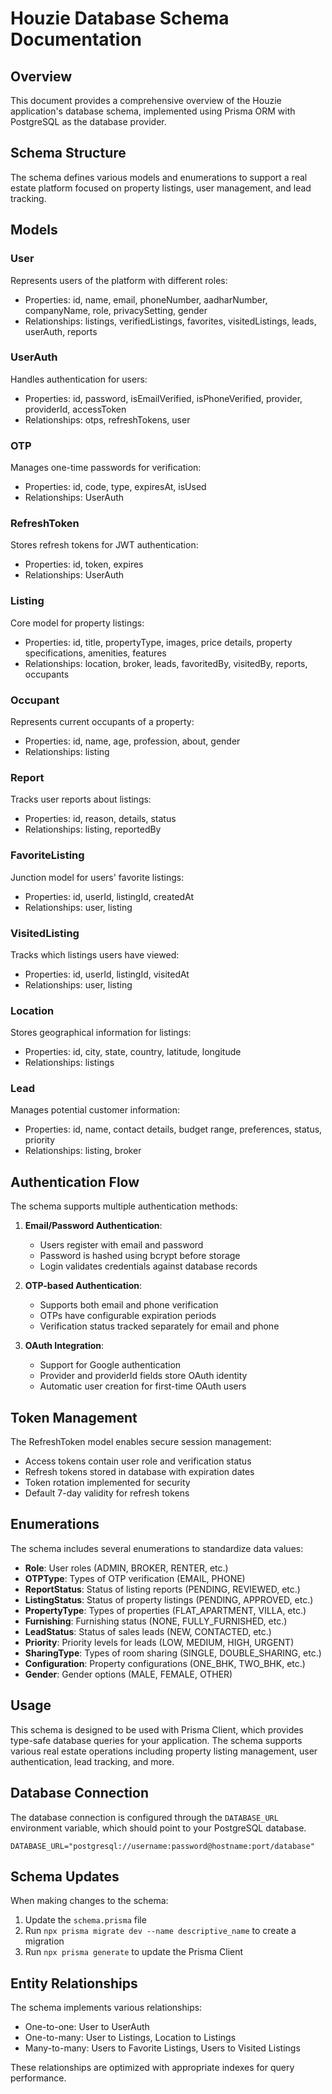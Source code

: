 # Houzie Database Schema Documentation

## Overview

This document provides a comprehensive overview of the Houzie application's database schema, implemented using Prisma ORM with PostgreSQL as the database provider.

## Schema Structure

The schema defines various models and enumerations to support a real estate platform focused on property listings, user management, and lead tracking.

## Models

### User

Represents users of the platform with different roles:

- Properties: id, name, email, phoneNumber, aadharNumber, companyName, role, privacySetting, gender
- Relationships: listings, verifiedListings, favorites, visitedListings, leads, userAuth, reports

### UserAuth

Handles authentication for users:

- Properties: id, password, isEmailVerified, isPhoneVerified, provider, providerId, accessToken
- Relationships: otps, refreshTokens, user

### OTP

Manages one-time passwords for verification:

- Properties: id, code, type, expiresAt, isUsed
- Relationships: UserAuth

### RefreshToken

Stores refresh tokens for JWT authentication:

- Properties: id, token, expires
- Relationships: UserAuth

### Listing

Core model for property listings:

- Properties: id, title, propertyType, images, price details, property specifications, amenities, features
- Relationships: location, broker, leads, favoritedBy, visitedBy, reports, occupants

### Occupant

Represents current occupants of a property:

- Properties: id, name, age, profession, about, gender
- Relationships: listing

### Report

Tracks user reports about listings:

- Properties: id, reason, details, status
- Relationships: listing, reportedBy

### FavoriteListing

Junction model for users' favorite listings:

- Properties: id, userId, listingId, createdAt
- Relationships: user, listing

### VisitedListing

Tracks which listings users have viewed:

- Properties: id, userId, listingId, visitedAt
- Relationships: user, listing

### Location

Stores geographical information for listings:

- Properties: id, city, state, country, latitude, longitude
- Relationships: listings

### Lead

Manages potential customer information:

- Properties: id, name, contact details, budget range, preferences, status, priority
- Relationships: listing, broker

## Authentication Flow

The schema supports multiple authentication methods:

1. **Email/Password Authentication**:
   - Users register with email and password
   - Password is hashed using bcrypt before storage
   - Login validates credentials against database records

2. **OTP-based Authentication**:
   - Supports both email and phone verification
   - OTPs have configurable expiration periods
   - Verification status tracked separately for email and phone

3. **OAuth Integration**:
   - Support for Google authentication
   - Provider and providerId fields store OAuth identity
   - Automatic user creation for first-time OAuth users

## Token Management

The RefreshToken model enables secure session management:

- Access tokens contain user role and verification status
- Refresh tokens stored in database with expiration dates
- Token rotation implemented for security
- Default 7-day validity for refresh tokens

## Enumerations

The schema includes several enumerations to standardize data values:

- **Role**: User roles (ADMIN, BROKER, RENTER, etc.)
- **OTPType**: Types of OTP verification (EMAIL, PHONE)
- **ReportStatus**: Status of listing reports (PENDING, REVIEWED, etc.)
- **ListingStatus**: Status of property listings (PENDING, APPROVED, etc.)
- **PropertyType**: Types of properties (FLAT_APARTMENT, VILLA, etc.)
- **Furnishing**: Furnishing status (NONE, FULLY_FURNISHED, etc.)
- **LeadStatus**: Status of sales leads (NEW, CONTACTED, etc.)
- **Priority**: Priority levels for leads (LOW, MEDIUM, HIGH, URGENT)
- **SharingType**: Types of room sharing (SINGLE, DOUBLE_SHARING, etc.)
- **Configuration**: Property configurations (ONE_BHK, TWO_BHK, etc.)
- **Gender**: Gender options (MALE, FEMALE, OTHER)

## Usage

This schema is designed to be used with Prisma Client, which provides type-safe database queries for your application. The schema supports various real estate operations including property listing management, user authentication, lead tracking, and more.

## Database Connection

The database connection is configured through the `DATABASE_URL` environment variable, which should point to your PostgreSQL database.

```
DATABASE_URL="postgresql://username:password@hostname:port/database"
```

## Schema Updates

When making changes to the schema:

1. Update the `schema.prisma` file
2. Run `npx prisma migrate dev --name descriptive_name` to create a migration
3. Run `npx prisma generate` to update the Prisma Client

## Entity Relationships

The schema implements various relationships:

- One-to-one: User to UserAuth
- One-to-many: User to Listings, Location to Listings
- Many-to-many: Users to Favorite Listings, Users to Visited Listings

These relationships are optimized with appropriate indexes for query performance.
